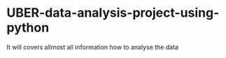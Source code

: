 # UBER-data-analysis-project-using-python
It will covers allmost all information how to analyse the data
